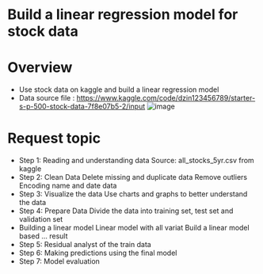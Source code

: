 # Build a linear regression model for stock data
# Overview
- Use stock data on kaggle and build a linear regression model
- Data source file : https://www.kaggle.com/code/dzin123456789/starter-s-p-500-stock-data-7f8e07b5-2/input
![image](https://github.com/dhuyvu2201/Linear_Stock/assets/142422095/d8301d7e-e96a-4e75-8b7c-bc9fa02ebfff)
# Request topic
- Step 1: Reading and understanding data
  Source: all_stocks_5yr.csv from kaggle
- Step 2: Clean Data
  Delete missing and duplicate data
  Remove outliers
  Encoding name and date data
- Step 3: Visualize the data
  Use charts and graphs to better understand the data
- Step 4: Prepare Data
  Divide the data into training set, test set and validation set
- Building a linear model
  Linear model with all variat
  Build a linear model based ... result
- Step 5: Residual analyst of the train data
- Step 6: Making predictions using the final model
- Step 7: Model evaluation
